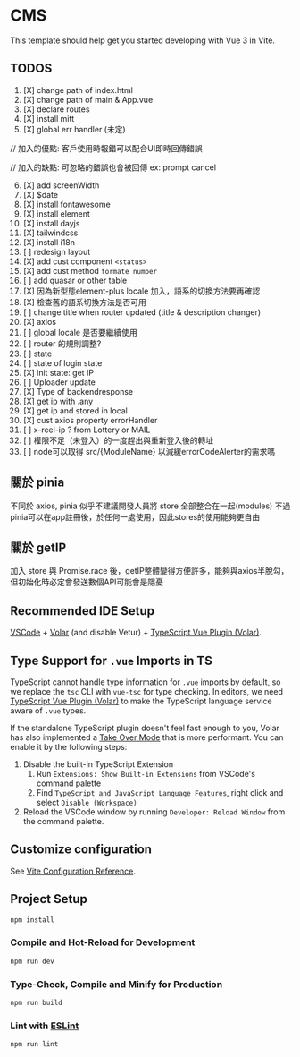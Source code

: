# CMS

This template should help get you started developing with Vue 3 in Vite.

## TODOS

1. [X] change path of index.html
2. [X] change path of main & App.vue
3. [X] declare routes
4. [X] install mitt
5. [X] global err handler (未定)

// 加入的優點: 客戶使用時報錯可以配合UI即時回傳錯誤

// 加入的缺點: 可忽略的錯誤也會被回傳 ex: prompt cancel

6. [X] add screenWidth
7. [X] $date
8. [X] install fontawesome
9. [X] install element
1. [X] install dayjs
1. [X] tailwindcss
1. [X] install i18n
1. [ ] redesign layout
1. [X] add cust component `<status>`
1. [X] add cust method `formate number`
1. [ ] add quasar or other table
1. [X] 因為新型態element-plus locale 加入，語系的切換方法要再確認
1. [X] 檢查舊的語系切換方法是否可用
1. [ ] change title when router updated (title & description changer)
2. [X] axios
2. [ ] global locale 是否要繼續使用
2. [ ] router 的規則調整?
2. [ ] state
2. [ ] state of login state
2. [X] init state: get IP
2. [ ] Uploader update
2. [X] Type of backendresponse
2. [X] get ip with .any
2. [X] get ip and stored in local
3. [X] cust axios property errorHandler
3. [ ] x-reel-ip ? from Lottery or MAIL
3. [ ] 權限不足（未登入）的一度趕出與重新登入後的轉址
3. [ ] node可以取得 src/{ModuleName} 以減緩errorCodeAlerter的需求嗎

## 關於 pinia

不同於 axios, pinia 似乎不建議開發人員將 store 全部整合在一起(modules)
不過pinia可以在app註冊後，於任何一處使用，因此stores的使用能夠更自由

## 關於 getIP

加入 store 與 Promise.race 後，getIP整體變得方便許多，能夠與axios半脫勾，但初始化時必定會發送數個API可能會是隱憂

## Recommended IDE Setup

[VSCode](https://code.visualstudio.com/) + [Volar](https://marketplace.visualstudio.com/items?itemName=Vue.volar) (and disable Vetur) + [TypeScript Vue Plugin (Volar)](https://marketplace.visualstudio.com/items?itemName=Vue.vscode-typescript-vue-plugin).

## Type Support for `.vue` Imports in TS

TypeScript cannot handle type information for `.vue` imports by default, so we replace the `tsc` CLI with `vue-tsc` for type checking. In editors, we need [TypeScript Vue Plugin (Volar)](https://marketplace.visualstudio.com/items?itemName=Vue.vscode-typescript-vue-plugin) to make the TypeScript language service aware of `.vue` types.

If the standalone TypeScript plugin doesn't feel fast enough to you, Volar has also implemented a [Take Over Mode](https://github.com/johnsoncodehk/volar/discussions/471#discussioncomment-1361669) that is more performant. You can enable it by the following steps:

1. Disable the built-in TypeScript Extension
   1) Run `Extensions: Show Built-in Extensions` from VSCode's command palette
   2) Find `TypeScript and JavaScript Language Features`, right click and select `Disable (Workspace)`
2. Reload the VSCode window by running `Developer: Reload Window` from the command palette.

## Customize configuration

See [Vite Configuration Reference](https://vitejs.dev/config/).

## Project Setup

```sh
npm install
```

### Compile and Hot-Reload for Development

```sh
npm run dev
```

### Type-Check, Compile and Minify for Production

```sh
npm run build
```

### Lint with [ESLint](https://eslint.org/)

```sh
npm run lint
```
